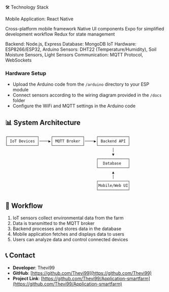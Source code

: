 🛠️ Technology Stack

Mobile Application: React Native

Cross-platform mobile framework
Native UI components
Expo for simplified development workflow
Redux for state management


Backend: Node.js, Express
Database: MongoDB
IoT Hardware: ESP8266/ESP32, Arduino
Sensors: DHT22 (Temperature/Humidity), Soil Moisture Sensors, Light Sensors
Communication: MQTT Protocol, WebSockets

### Hardware Setup
   - Upload the Arduino code from the `/arduino` directory to your ESP module
   - Connect sensors according to the wiring diagram provided in the `/docs` folder
   - Configure the WiFi and MQTT settings in the Arduino code

## 📊 System Architecture

```
┌─────────────┐     ┌─────────────┐     ┌─────────────┐
│ IoT Devices │────▶│ MQTT Broker │────▶│ Backend API │
└─────────────┘     └─────────────┘     └─────────────┘
                                               │
                                               ▼
                                        ┌─────────────┐
                                        │  Database   │
                                        └─────────────┘
                                               ▲
                                               │
                                        ┌─────────────┐
                                        │Mobile/Web UI│
                                        └─────────────┘
```

## 🔄 Workflow

1. IoT sensors collect environmental data from the farm
2. Data is transmitted to the MQTT broker
3. Backend processes and stores data in the database
4. Mobile application fetches and displays data to users
5. Users can analyze data and control connected devices

## 📞 Contact

- **Developer**: Thevi99
- **GitHub**: [https://github.com/Thevi99](https://github.com/Thevi99)
- **Project Link**: [https://github.com/Thevi99/Application-smartfarm](https://github.com/Thevi99/Application-smartfarm)


